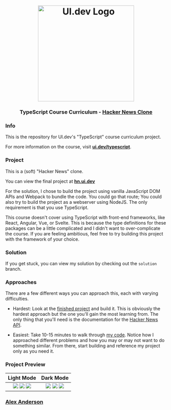 <h1 align="center">
  <a href="https://ui.dev">
    <img
      src="https://ui.dev/images/logos/ui.png"
      alt="UI.dev Logo" width="300" />
  </a>
  <br />
</h1>

<h3 align="center">TypeScript Course Curriculum - <a href="https://hn.ui.dev/">Hacker News Clone</a></h3>

### Info

This is the repository for UI.dev's "TypeScript" course curriculum project.

For more information on the course, visit **[ui.dev/typescript](https://ui.dev/typescript/)**.

### Project

This is a (soft) "Hacker News" clone.

You can view the final project at **[hn.ui.dev](https://hn.ui.dev/)**

For the solution, I chose to build the project using vanilla JavaScript DOM APIs and Webpack to bundle the code. You could go that route; You could also try to build the project as a webserver using NodeJS. The only requirement is that you use TypeScript.

This course doesn't cover using TypeScript with front-end frameworks, like React, Angular, Vue, or Svelte. This is because the type definitions for these packages can be a little complicated and I didn't want to over-complicate the course. If you are feeling ambitious, feel free to try building this project with the framework of your choice.

### Solution

If you get stuck, you can view my solution by checking out the `solution` branch.

### Approaches

There are a few different ways you can approach this, each with varying difficulties.

- Hardest: Look at the [finished project](https://hn.ui.dev/) and build it. This is obviously the hardest approach but the one you'll gain the most learning from. The only thing that you'll need is the documentation for the [Hacker News API](https://github.com/HackerNews/API).

- Easiest: Take 10-15 minutes to walk through [my code](https://github.com/uidotdev/typescript-course-curriculum/tree/solution). Notice how I approached different problems and how you may or may not want to do something similar. From there, start building and reference my project only as you need it.

### Project Preview

|                                                                                                                                                         Light Mode                                                                                                                                                         |                                                                                                                                                         Dark Mode                                                                                                                                                          |
| :------------------------------------------------------------------------------------------------------------------------------------------------------------------------------------------------------------------------------------------------------------------------------------------------------------------------: | :------------------------------------------------------------------------------------------------------------------------------------------------------------------------------------------------------------------------------------------------------------------------------------------------------------------------: |
| ![](https://user-images.githubusercontent.com/2933430/55542659-c0b0e100-5684-11e9-9877-20f218c8fde5.png) ![](https://user-images.githubusercontent.com/2933430/55542657-c0184a80-5684-11e9-9473-8a153a232301.png) ![](https://user-images.githubusercontent.com/2933430/55542656-c0184a80-5684-11e9-923b-2836944a474a.png) | ![](https://user-images.githubusercontent.com/2933430/55542654-c0184a80-5684-11e9-9436-9b3ae973e8b5.png) ![](https://user-images.githubusercontent.com/2933430/55542658-c0b0e100-5684-11e9-821f-03dc5f80c97c.png) ![](https://user-images.githubusercontent.com/2933430/55542655-c0184a80-5684-11e9-832b-657b683d0625.png) |

### [Alex Anderson](https://twitter.com/ralex1993)
